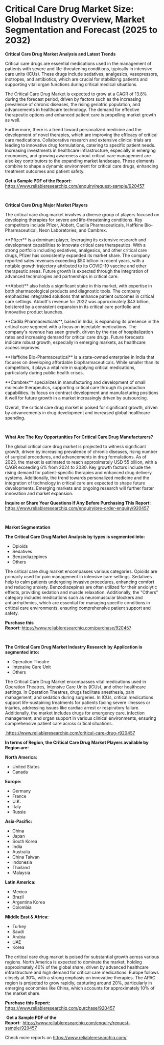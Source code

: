 <p><h1>Critical Care Drug Market Size: Global Industry Overview, Market Segmentation and Forecast (2025 to 2032)</h1></p><p><strong>Critical Care Drug Market Analysis and Latest Trends</strong></p>
<p><p>Critical care drugs are essential medications used in the management of patients with severe and life-threatening conditions, typically in intensive care units (ICUs). These drugs include sedatives, analgesics, vasopressors, inotropes, and antibiotics, which are crucial for stabilizing patients and supporting vital organ functions during critical medical situations.</p><p>The Critical Care Drug Market is expected to grow at a CAGR of 13.8% during the forecast period, driven by factors such as the increasing prevalence of chronic diseases, the rising geriatric population, and advancements in healthcare technology. The demand for effective therapeutic options and enhanced patient care is propelling market growth as well. </p><p>Furthermore, there is a trend toward personalized medicine and the development of novel therapies, which are improving the efficacy of critical care medications. Collaborative research and extensive clinical trials are leading to innovative drug formulations, catering to specific patient needs. Increasing investments in healthcare infrastructure, especially in emerging economies, and growing awareness about critical care management are also key contributors to the expanding market landscape. These elements combine to shape a dynamic environment for critical care drugs, enhancing treatment outcomes and patient safety.</p></p>
<p><strong>Get a Sample PDF of the Report:&nbsp;</strong> <a href="https://www.reliableresearchiq.com/enquiry/request-sample/920457?utm_campaign=3282&utm_medium=2&utm_source=Github&utm_content=ia&utm_term=07032025&utm_id=critical-care-drug">https://www.reliableresearchiq.com/enquiry/request-sample/920457</a></p>
<p>&nbsp;</p>
<p><strong>Critical Care Drug Major Market Players</strong></p>
<p><p>The critical care drug market involves a diverse group of players focused on developing therapies for severe and life-threatening conditions. Key competitors include Pfizer, Abbott, Cadila Pharmaceuticals, Haffkine Bio-Pharmaceutical, Neon Laboratories, and Cambrex.</p><p>**Pfizer** is a dominant player, leveraging its extensive research and development capabilities to innovate critical care therapeutics. With a strong portfolio including sedatives, analgesics, and other critical care drugs, Pfizer has consistently expanded its market share. The company reported sales revenues exceeding $50 billion in recent years, with a notable growth trajectory attributed to its COVID-19 vaccine and other therapeutic areas. Future growth is expected through the integration of advanced technologies and partnerships in critical care.</p><p>**Abbott** also holds a significant stake in this market, with expertise in both pharmacological products and diagnostic tools. The company emphasizes integrated solutions that enhance patient outcomes in critical care settings. Abbott's revenue for 2022 was approximately $43 billion, bolstered by a consistent expansion in its critical care portfolio and innovative product launches.</p><p>**Cadila Pharmaceuticals**, based in India, is expanding its presence in the critical care segment with a focus on injectable medications. The company's revenue has seen growth, driven by the rise of hospitalization rates and increasing demand for critical care drugs. Future forecasts indicate robust growth, especially in emerging markets, as healthcare access improves.</p><p>**Haffkine Bio-Pharmaceutical** is a state-owned enterprise in India that focuses on developing affordable biopharmaceuticals. While smaller than its competitors, it plays a vital role in supplying critical medications, particularly during public health crises.</p><p>**Cambrex** specializes in manufacturing and development of small molecule therapeutics, supporting critical care through its production capabilities. Its focus on contract development and manufacturing positions it well for future growth in a market increasingly driven by outsourcing.</p><p>Overall, the critical care drug market is poised for significant growth, driven by advancements in drug development and increased global healthcare spending.</p></p>
<p>&nbsp;</p>
<p><strong>What Are The Key Opportunities For Critical Care Drug Manufacturers?</strong></p>
<p><p>The global critical care drug market is projected to witness significant growth, driven by increasing prevalence of chronic diseases, rising number of surgical procedures, and advancements in drug formulations. As of 2023, the market is estimated to reach approximately USD 55 billion, with a CAGR exceeding 6% from 2024 to 2030. Key growth factors include the rising demand for patient-specific therapies and enhanced drug delivery systems. Additionally, the trend towards personalized medicine and the integration of technology in critical care are expected to shape future developments. Emerging markets and ongoing research will further foster innovation and market expansion.</p></p>
<p><strong>Inquire or Share Your Questions If Any Before Purchasing This Report:</strong> <a href="https://www.reliableresearchiq.com/enquiry/pre-order-enquiry/920457?utm_campaign=3282&utm_medium=2&utm_source=Github&utm_content=ia&utm_term=07032025&utm_id=critical-care-drug">https://www.reliableresearchiq.com/enquiry/pre-order-enquiry/920457</a></p>
<p>&nbsp;</p>
<p><strong>Market Segmentation</strong></p>
<p><strong>The Critical Care Drug Market Analysis by types is segmented into:</strong></p>
<p><ul><li>Opioids</li><li>Sedatives</li><li>Benzodiazepines</li><li>Others</li></ul></p>
<p><p>The critical care drug market encompasses various categories. Opioids are primarily used for pain management in intensive care settings. Sedatives help to calm patients undergoing invasive procedures, enhancing comfort and reducing anxiety. Benzodiazepines are often utilized for their anxiolytic effects, providing sedation and muscle relaxation. Additionally, the "Others" category includes medications such as neuromuscular blockers and antiarrhythmics, which are essential for managing specific conditions in critical care environments, ensuring comprehensive patient support and safety.</p></p>
<p><strong>Purchase this Report:&nbsp;</strong><a href="https://www.reliableresearchiq.com/purchase/920457?utm_campaign=3282&utm_medium=2&utm_source=Github&utm_content=ia&utm_term=07032025&utm_id=critical-care-drug">https://www.reliableresearchiq.com/purchase/920457</a></p>
<p>&nbsp;</p>
<p><strong>The Critical Care Drug Market Industry Research by Application is segmented into:</strong></p>
<p><ul><li>Operation Theatre</li><li>Intensive Care Unit</li><li>Others</li></ul></p>
<p><p>The Critical Care Drug Market encompasses vital medications used in Operation Theatres, Intensive Care Units (ICUs), and other healthcare settings. In Operation Theatres, drugs facilitate anesthesia, pain management, and sedation during surgeries. In ICUs, critical medications support life-sustaining treatments for patients facing severe illnesses or injuries, addressing issues like cardiac arrest or respiratory failure. Additionally, the market includes drugs for emergency care, infection management, and organ support in various clinical environments, ensuring comprehensive patient care across critical situations.</p></p>
<p><a href="https://www.reliableresearchiq.com/critical-care-drug-r920457?utm_campaign=3282&utm_medium=2&utm_source=Github&utm_content=ia&utm_term=07032025&utm_id=critical-care-drug">&nbsp;https://www.reliableresearchiq.com/critical-care-drug-r920457</a></p>
<p><strong>In terms of Region, the Critical Care Drug Market Players available by Region are:</strong></p>
<p>
    <p> <strong> North America: </strong>
        <ul>
            <li>United States</li>
            <li>Canada</li>
        </ul>
        </p> 
    <p> <strong> Europe: </strong>
        <ul>
            <li>Germany</li>
            <li>France</li>
            <li>U.K.</li>
            <li>Italy</li>
            <li>Russia</li>
        </ul>
        </p> 
    <p> <strong> Asia-Pacific: </strong>
        <ul>
            <li>China</li>
            <li>Japan</li>
            <li>South Korea</li>
            <li>India</li>
            <li>Australia</li>
            <li>China Taiwan</li>
            <li>Indonesia</li>
            <li>Thailand</li>
            <li>Malaysia</li>
        </ul>
        </p> 
    <p> <strong> Latin America: </strong>
        <ul>
            <li>Mexico</li>
            <li>Brazil</li>
            <li>Argentina Korea</li>
            <li>Colombia</li>
        </ul>
        </p> 
    <p> <strong> Middle East & Africa: </strong>
        <ul>
            <li>Turkey</li>
            <li>Saudi</li>
            <li>Arabia</li>
            <li>UAE</li>
            <li>Korea</li>
        </ul>
    </p>
    </p>
<p><p>The critical care drug market is poised for substantial growth across various regions. North America is expected to dominate the market, holding approximately 40% of the global share, driven by advanced healthcare infrastructure and high demand for critical care medications. Europe follows closely at 30%, with a strong emphasis on innovative therapies. The APAC region is projected to grow rapidly, capturing around 20%, particularly in emerging economies like China, which accounts for approximately 10% of the market share.</p></p>
<p><strong>Purchase this Report: </strong><a href="https://www.reliableresearchiq.com/purchase/920457?utm_campaign=3282&utm_medium=2&utm_source=Github&utm_content=ia&utm_term=07032025&utm_id=critical-care-drug">https://www.reliableresearchiq.com/purchase/920457</a></p>
<p>&nbsp;<strong>Get a Sample PDF of the Report:&nbsp;&nbsp;</strong><a href="https://www.reliableresearchiq.com/enquiry/request-sample/920457?utm_campaign=3282&utm_medium=2&utm_source=Github&utm_content=ia&utm_term=07032025&utm_id=critical-care-drug">https://www.reliableresearchiq.com/enquiry/request-sample/920457</a></p>
<p><strong></strong></p>
<p>Check more reports on <a href="https://www.reliableresearchiq.com/?utm_campaign=3282&utm_medium=2&utm_source=Github&utm_content=ia&utm_term=07032025&utm_id=critical-care-drug">https://www.reliableresearchiq.com/</a></p>
